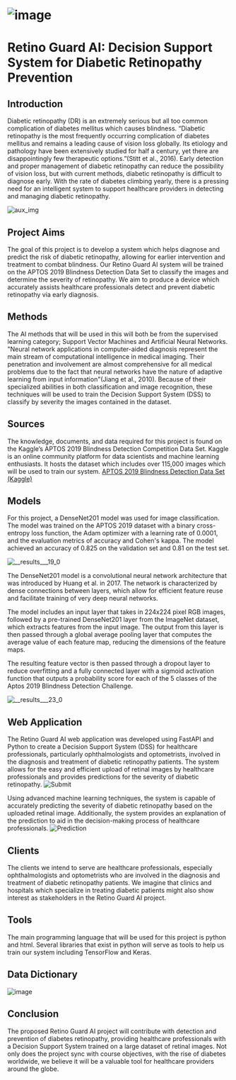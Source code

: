 # ![image](https://user-images.githubusercontent.com/123923257/216790444-643e3e84-f2f8-42f2-b59b-3c0cf9c26ccf.png)
# Retino Guard AI: Decision Support System for Diabetic Retinopathy Prevention

## Introduction
Diabetic retinopathy (DR) is an extremely serious but all too common complication of diabetes mellitus which causes blindness. “Diabetic retinopathy is the most frequently occurring complication of diabetes mellitus and remains a leading cause of vision loss globally. Its etiology and pathology have been extensively studied for half a century, yet there are disappointingly few therapeutic options.”(Stitt et al., 2016). Early detection and proper management of diabetic retinopathy can reduce the possibility of vision loss, but with current methods, diabetic retinopathy is difficult to diagnose early. With the rate of diabetes climbing yearly, there is a pressing need for an intelligent system to support healthcare providers in detecting and managing diabetic retinopathy.

![aux_img](https://user-images.githubusercontent.com/123923257/234385052-b9b4bb72-a0db-49d2-94b7-8f51c7dcbdfc.png)

## Project Aims
The goal of this project is to develop a system which helps diagnose and predict the risk of diabetic retinopathy, allowing for earlier intervention and treatment to combat blindness. Our Retino Guard AI system will be trained on the APTOS 2019 Blindness Detection Data Set to classify the images and determine the severity of retinopathy. We aim to produce a device which accurately assists healthcare professionals detect and prevent diabetic retinopathy via early diagnosis.


## Methods
The AI methods that will be used in this will both be from the supervised learning category; Support Vector Machines and Artificial Neural Networks. "Neural network applications in computer-aided diagnosis represent the main stream of computational intelligence in medical imaging. Their penetration and involvement are almost comprehensive for all medical problems due to the fact that neural networks have the nature of adaptive learning from input information"(Jiang et al., 2010). Because of their specialized abilities in both classification and image recognition, these techniques will be used to train the Decision Support System (DSS) to classify by severity the images contained in the dataset. 

## Sources
The knowledge, documents, and data required for this project is found on the Kaggle’s APTOS 2019 Blindness Detection Competition Data Set. Kaggle is an online community platform for data scientists and machine learning enthusiasts. It hosts the dataset which includes over 115,000 images which will be used to train our system. 
[APTOS 2019 Blindness Detection Data Set (Kaggle)](https://www.kaggle.com/competitions/aptos2019-blindness-detection)

## Models
For this project, a DenseNet201 model was used for image classification. The model was trained on the APTOS 2019 dataset with a binary cross-entropy loss function, the Adam optimizer with a learning rate of 0.0001, and the evaluation metrics of accuracy and Cohen's kappa. The model achieved an accuracy of 0.825 on the validation set and 0.81 on the test set.

![__results___19_0](https://user-images.githubusercontent.com/123923257/234801053-970a8355-275d-4418-9a44-cc228346d590.png)

The DenseNet201 model is a convolutional neural network architecture that was introduced by Huang et al. in 2017. The network is characterized by dense connections between layers, which allow for efficient feature reuse and facilitate training of very deep neural networks.

The model includes an input layer that takes in 224x224 pixel RGB images, followed by a pre-trained DenseNet201 layer from the ImageNet dataset, which extracts features from the input image. The output from this layer is then passed through a global average pooling layer that computes the average value of each feature map, reducing the dimensions of the feature maps.

The resulting feature vector is then passed through a dropout layer to reduce overfitting and a fully connected layer with a sigmoid activation function that outputs a probability score for each of the 5 classes of the Aptos 2019 Blindness Detection Challenge.

![__results___23_0](https://user-images.githubusercontent.com/123923257/234801630-190f7d6b-5bd0-46c0-ac52-6a0e9d773cb5.png)

## Web Application
The Retino Guard AI web application was developed using FastAPI and Python to create a Decision Support System (DSS) for healthcare professionals, particularly ophthalmologists and optometrists, involved in the diagnosis and treatment of diabetic retinopathy patients. The system allows for the easy and efficient upload of retinal images by healthcare professionals and provides predictions for the severity of diabetic retinopathy.
![Submit](https://user-images.githubusercontent.com/123923257/234384778-efed0ff5-fd3f-4123-a4ce-929a5c571c6e.png)

Using advanced machine learning techniques, the system is capable of accurately predicting the severity of diabetic retinopathy based on the uploaded retinal image. Additionally, the system provides an explanation of the prediction to aid in the decision-making process of healthcare professionals.
![Prediction](https://user-images.githubusercontent.com/123923257/234384721-b268fdf1-1c38-44e3-84e4-dfad1ec29991.png)

## Clients
The clients we intend to serve are healthcare professionals, especially ophthalmologists and optometrists who are involved in the diagnosis and treatment of diabetic retinopathy patients. We imagine that clinics and hospitals which specialize in treating diabetic patients might also show interest as stakeholders in the Retino Guard AI project.

## Tools
The main programming language that will be used for this project is python and html. Several libraries that exist in python will serve as tools to help us train our system including TensorFlow and Keras.


## Data Dictionary
![image](https://user-images.githubusercontent.com/123923257/217098210-f64a661b-55a0-4a9e-a26f-d0c3d8cd9a48.png)

## Conclusion
The proposed Retino Guard AI project will contribute with detection and prevention of diabetes retinopathy, providing healthcare professionals with a Decision Support System trained on a large dataset of retinal images. Not only does the project sync with course objectives, with the rise of diabetes worldwide, we believe it will be a valuable tool for healthcare providers around the globe.
